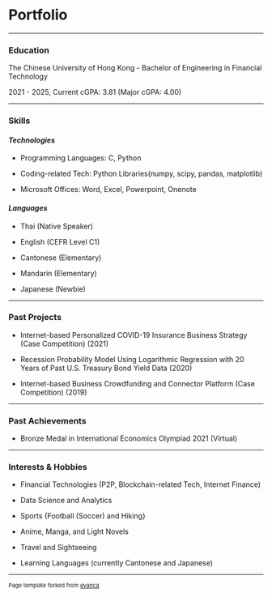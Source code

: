 # Portfolio

---

### Education

The Chinese University of Hong Kong - Bachelor of Engineering in Financial Technology

2021 - 2025, Current cGPA: 3.81 (Major cGPA: 4.00)

---

### Skills

#### _Technologies_

- Programming Languages: C, Python

- Coding-related Tech: Python Libraries(numpy, scipy, pandas, matplotlib)

- Microsoft Offices: Word, Excel, Powerpoint, Onenote

#### _Languages_

- Thai (Native Speaker)

- English (CEFR Level C1)

- Cantonese (Elementary)

- Mandarin (Elementary)

- Japanese (Newbie)

---

### Past Projects

- Internet-based Personalized COVID-19 Insurance Business Strategy (Case Competition) (2021)

- Recession Probability Model Using Logarithmic Regression with 20 Years of Past U.S. Treasury Bond Yield Data (2020)

- Internet-based Business Crowdfunding and Connector Platform (Case Competition) (2019)

---

### Past Achievements

- Bronze Medal in International Economics Olympiad 2021 (Virtual)

---

### Interests & Hobbies

- Financial Technologies (P2P, Blockchain-related Tech, Internet Finance)

- Data Science and Analytics

- Sports {Football (Soccer) and Hiking} 

- Anime, Manga, and Light Novels

- Travel and Sightseeing

- Learning Languages (currently Cantonese and Japanese)

---
<p style="font-size:11px">Page template forked from <a href="https://github.com/evanca/quick-portfolio">evanca</a></p>
<!-- Remove above link if you don't want to attibute -->
